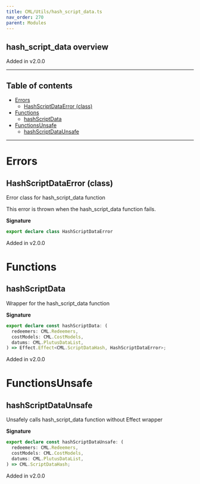 ```yaml
---
title: CML/Utils/hash_script_data.ts
nav_order: 270
parent: Modules
---
```


## hash_script_data overview

Added in v2.0.0

---

<h2 class="text-delta">Table of contents</h2>

- [Errors](#errors)
  - [HashScriptDataError (class)](#hashscriptdataerror-class)
- [Functions](#functions)
  - [hashScriptData](#hashscriptdata)
- [FunctionsUnsafe](#functionsunsafe)
  - [hashScriptDataUnsafe](#hashscriptdataunsafe)

---

# Errors

## HashScriptDataError (class)

Error class for hash_script_data function

This error is thrown when the hash_script_data function fails.

**Signature**

```ts
export declare class HashScriptDataError
```

Added in v2.0.0

# Functions

## hashScriptData

Wrapper for the hash_script_data function

**Signature**

```ts
export declare const hashScriptData: (
  redeemers: CML.Redeemers,
  costModels: CML.CostModels,
  datums: CML.PlutusDataList,
) => Effect.Effect<CML.ScriptDataHash, HashScriptDataError>;
```

Added in v2.0.0

# FunctionsUnsafe

## hashScriptDataUnsafe

Unsafely calls hash_script_data function without Effect wrapper

**Signature**

```ts
export declare const hashScriptDataUnsafe: (
  redeemers: CML.Redeemers,
  costModels: CML.CostModels,
  datums: CML.PlutusDataList,
) => CML.ScriptDataHash;
```

Added in v2.0.0
